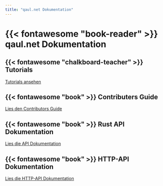 ```yaml
---
title: "qaul.net Dokumentation"
---
```

# {{< fontawesome "book-reader" >}} qaul.net Dokumentation

## {{< fontawesome "chalkboard-teacher" >}} Tutorials

[Tutorials ansehen](/tutorials)


## {{< fontawesome "book" >}} Contributers Guide

[Lies den Contributors Guide](https://docs.qaul.net/contributors)


## {{< fontawesome "book" >}} Rust API Dokumentation

[Lies die API Dokumentation](https://docs.qaul.net/api)


## {{< fontawesome "book" >}} HTTP-API Dokumentation

[Lies die HTTP-API Dokumentation](https://docs.qaul.net/http-api)
